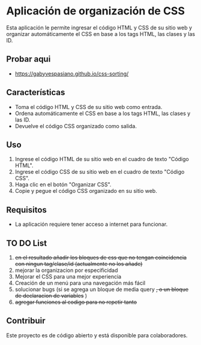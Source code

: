 # Aplicación de organización de CSS

Esta aplicación le permite ingresar el código HTML y CSS de su sitio web y organizar automáticamente el CSS en base a los tags HTML, las clases y las ID.
## Probar aqui
- https://gabyvespasiano.github.io/css-sorting/
## Características
- Toma el código HTML y CSS de su sitio web como entrada.
- Ordena automáticamente el CSS en base a los tags HTML, las clases y las ID.
- Devuelve el código CSS organizado como salida.

## Uso
1. Ingrese el código HTML de su sitio web en el cuadro de texto "Código HTML".
2. Ingrese el código CSS de su sitio web en el cuadro de texto "Código CSS".
3. Haga clic en el botón "Organizar CSS".
4. Copie y pegue el código CSS organizado en su sitio web.

## Requisitos
- La aplicación requiere tener acceso a internet para funcionar.

## TO DO List

1. ~~en el resultado añadir los bloques de css que no tengan coincidencia con ningun tag/clase/id (actualmente no los añade)~~
2. mejorar la organizacion por especificidad
3. Mejorar el CSS para una mejor experiencia
4. Creación de un menú para una navegación más fácil
5. solucionar bugs (si se agrega un bloque de media query ~~, o un bloque de declaracion de variables~~ )
6. ~~agregar funciones al codigo para no repetir tanto~~

## Contribuir
Este proyecto es de código abierto y está disponible para colaboradores.
